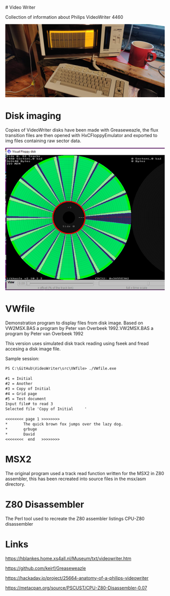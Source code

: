 ﻿﻿# ﻿﻿﻿﻿﻿﻿﻿﻿﻿﻿Video Writer

Collection of information about Philips VideoWriter 4460

![Philips VW 4460](photos/IMG_20191227_233248.jpg)

# Disk imaging
Copies of VideoWriter disks have been made with Greaseweazle, the flux transition files are then opened with HxCFloppyEmulator and exported to img files containing raw sector data.

![disk scp view](disks/PhilipsVideoWriter360k.PNG)

# VWfile
Demonstration program to display files from disk image. Based on VW2MSX.BAS a program by Peter van Overbeek 1992.VW2MSX.BAS a program by Peter van Overbeek 1992

This version uses simulated disk track reading using fseek and fread accesing a disk image file.

Sample session:
              
```
PS C:\GitHub\VideoWriter\src\VWfile> ./VWfile.exe

#1 = Initial
#2 = Another
#3 = Copy of Initial
#4 = Grid page
#5 = Test document
Input file# to read 3
Selected file 'Copy of Initial     '

<<<<<<<< page 1 >>>>>>>>
*       The quick brown fox jumps over the lazy dog.
*       grbuge
*       David
<<<<<<<<  end   >>>>>>>>
```

# MSX2 

The original program used a track read function written for the MSX2 in Z80 assembler, this has been recreated into source files in the msx/asm directory. 

# Z80 Disassembler

The Perl tool used to recreate the Z80 assembler listings CPU-Z80 disassembler

# Links
https://hblankes.home.xs4all.nl/Museum/txt/videowriter.htm

https://github.com/keirf/Greaseweazle

https://hackaday.io/project/25664-anatomy-of-a-philips-videowriter

https://metacpan.org/source/PSCUST/CPU-Z80-Disassembler-0.07















